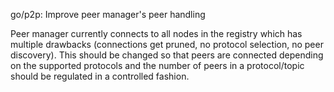 go/p2p: Improve peer manager's peer handling

Peer manager currently connects to all nodes in the registry which has
multiple drawbacks (connections get pruned, no protocol selection, no peer
discovery). This should be changed so that peers are connected depending
on the supported protocols and the number of peers in a protocol/topic
should be regulated in a controlled fashion.
